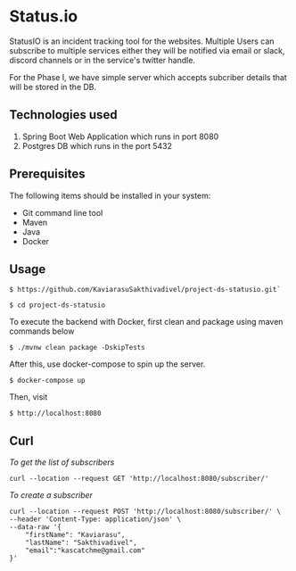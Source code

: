 # Status.io

StatusIO is an incident tracking tool for the websites. Multiple Users can subscribe to multiple services either they will be notified via email or slack, discord channels or in the service's twitter handle. 

For the Phase I, we have simple server which accepts subcriber details that will be stored in the DB. 

## Technologies used
1. Spring Boot Web Application which runs in port 8080
2. Postgres DB which runs in the port 5432

## Prerequisites
The following items should be installed in your system:
- Git command line tool
- Maven
- Java
- Docker

## Usage
    $ https://github.com/KaviarasuSakthivadivel/project-ds-statusio.git`
    
    $ cd project-ds-statusio

To execute the backend with Docker, first clean and package using maven commands below
    
    $ ./mvnw clean package -DskipTests

After this, use docker-compose to spin up the server.  
    
    $ docker-compose up

Then, visit

    $ http://localhost:8080

## Curl

*To get the list of subscribers*

```curl --location --request GET 'http://localhost:8080/subscriber/'```

*To create a subscriber* 
    
    curl --location --request POST 'http://localhost:8080/subscriber/' \
    --header 'Content-Type: application/json' \
    --data-raw '{
        "firstName": "Kaviarasu",
        "lastName": "Sakthivadivel",
        "email":"kascatchme@gmail.com"
    }'

